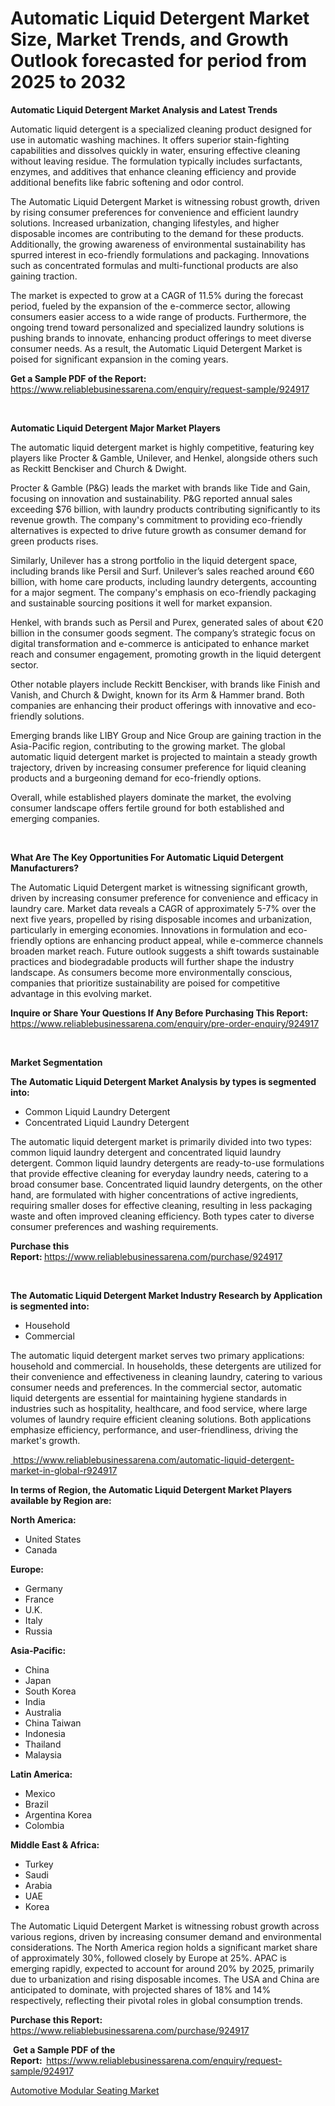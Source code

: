 <p><h1>Automatic Liquid Detergent Market Size, Market Trends, and Growth Outlook forecasted for period from 2025 to 2032</h1></p><p><strong>Automatic Liquid Detergent Market Analysis and Latest Trends</strong></p>
<p><p>Automatic liquid detergent is a specialized cleaning product designed for use in automatic washing machines. It offers superior stain-fighting capabilities and dissolves quickly in water, ensuring effective cleaning without leaving residue. The formulation typically includes surfactants, enzymes, and additives that enhance cleaning efficiency and provide additional benefits like fabric softening and odor control.</p><p>The Automatic Liquid Detergent Market is witnessing robust growth, driven by rising consumer preferences for convenience and efficient laundry solutions. Increased urbanization, changing lifestyles, and higher disposable incomes are contributing to the demand for these products. Additionally, the growing awareness of environmental sustainability has spurred interest in eco-friendly formulations and packaging. Innovations such as concentrated formulas and multi-functional products are also gaining traction.</p><p>The market is expected to grow at a CAGR of 11.5% during the forecast period, fueled by the expansion of the e-commerce sector, allowing consumers easier access to a wide range of products. Furthermore, the ongoing trend toward personalized and specialized laundry solutions is pushing brands to innovate, enhancing product offerings to meet diverse consumer needs. As a result, the Automatic Liquid Detergent Market is poised for significant expansion in the coming years.</p></p>
<p><strong>Get a Sample PDF of the Report:&nbsp;</strong> <a href="https://www.reliablebusinessarena.com/enquiry/request-sample/924917?utm_campaign=2819&utm_medium=2&utm_source=Github&utm_content=ia&utm_term=24032025&utm_id=automatic-liquid-detergent">https://www.reliablebusinessarena.com/enquiry/request-sample/924917</a></p>
<p>&nbsp;</p>
<p><strong>Automatic Liquid Detergent Major Market Players</strong></p>
<p><p>The automatic liquid detergent market is highly competitive, featuring key players like Procter & Gamble, Unilever, and Henkel, alongside others such as Reckitt Benckiser and Church & Dwight. </p><p>Procter & Gamble (P&G) leads the market with brands like Tide and Gain, focusing on innovation and sustainability. P&G reported annual sales exceeding $76 billion, with laundry products contributing significantly to its revenue growth. The company's commitment to providing eco-friendly alternatives is expected to drive future growth as consumer demand for green products rises.</p><p>Similarly, Unilever has a strong portfolio in the liquid detergent space, including brands like Persil and Surf. Unilever’s sales reached around €60 billion, with home care products, including laundry detergents, accounting for a major segment. The company's emphasis on eco-friendly packaging and sustainable sourcing positions it well for market expansion.</p><p>Henkel, with brands such as Persil and Purex, generated sales of about €20 billion in the consumer goods segment. The company’s strategic focus on digital transformation and e-commerce is anticipated to enhance market reach and consumer engagement, promoting growth in the liquid detergent sector.</p><p>Other notable players include Reckitt Benckiser, with brands like Finish and Vanish, and Church & Dwight, known for its Arm & Hammer brand. Both companies are enhancing their product offerings with innovative and eco-friendly solutions. </p><p>Emerging brands like LIBY Group and Nice Group are gaining traction in the Asia-Pacific region, contributing to the growing market. The global automatic liquid detergent market is projected to maintain a steady growth trajectory, driven by increasing consumer preference for liquid cleaning products and a burgeoning demand for eco-friendly options. </p><p>Overall, while established players dominate the market, the evolving consumer landscape offers fertile ground for both established and emerging companies.</p></p>
<p>&nbsp;</p>
<p><strong>What Are The Key Opportunities For Automatic Liquid Detergent Manufacturers?</strong></p>
<p><p>The Automatic Liquid Detergent market is witnessing significant growth, driven by increasing consumer preference for convenience and efficacy in laundry care. Market data reveals a CAGR of approximately 5-7% over the next five years, propelled by rising disposable incomes and urbanization, particularly in emerging economies. Innovations in formulation and eco-friendly options are enhancing product appeal, while e-commerce channels broaden market reach. Future outlook suggests a shift towards sustainable practices and biodegradable products will further shape the industry landscape. As consumers become more environmentally conscious, companies that prioritize sustainability are poised for competitive advantage in this evolving market.</p></p>
<p><strong>Inquire or Share Your Questions If Any Before Purchasing This Report:</strong> <a href="https://www.reliablebusinessarena.com/enquiry/pre-order-enquiry/924917?utm_campaign=2819&utm_medium=2&utm_source=Github&utm_content=ia&utm_term=24032025&utm_id=automatic-liquid-detergent">https://www.reliablebusinessarena.com/enquiry/pre-order-enquiry/924917</a></p>
<p>&nbsp;</p>
<p><strong>Market Segmentation</strong></p>
<p><strong>The Automatic Liquid Detergent Market Analysis by types is segmented into:</strong></p>
<p><ul><li>Common Liquid Laundry Detergent</li><li>Concentrated Liquid Laundry Detergent</li></ul></p>
<p><p>The automatic liquid detergent market is primarily divided into two types: common liquid laundry detergent and concentrated liquid laundry detergent. Common liquid laundry detergents are ready-to-use formulations that provide effective cleaning for everyday laundry needs, catering to a broad consumer base. Concentrated liquid laundry detergents, on the other hand, are formulated with higher concentrations of active ingredients, requiring smaller doses for effective cleaning, resulting in less packaging waste and often improved cleaning efficiency. Both types cater to diverse consumer preferences and washing requirements.</p></p>
<p><strong>Purchase this Report:&nbsp;</strong><a href="https://www.reliablebusinessarena.com/purchase/924917?utm_campaign=2819&utm_medium=2&utm_source=Github&utm_content=ia&utm_term=24032025&utm_id=automatic-liquid-detergent">https://www.reliablebusinessarena.com/purchase/924917</a></p>
<p>&nbsp;</p>
<p><strong>The Automatic Liquid Detergent Market Industry Research by Application is segmented into:</strong></p>
<p><ul><li>Household</li><li>Commercial</li></ul></p>
<p><p>The automatic liquid detergent market serves two primary applications: household and commercial. In households, these detergents are utilized for their convenience and effectiveness in cleaning laundry, catering to various consumer needs and preferences. In the commercial sector, automatic liquid detergents are essential for maintaining hygiene standards in industries such as hospitality, healthcare, and food service, where large volumes of laundry require efficient cleaning solutions. Both applications emphasize efficiency, performance, and user-friendliness, driving the market's growth.</p></p>
<p><a href="https://www.reliablebusinessarena.com/automatic-liquid-detergent-market-in-global-r924917?utm_campaign=2819&utm_medium=2&utm_source=Github&utm_content=ia&utm_term=24032025&utm_id=automatic-liquid-detergent">&nbsp;https://www.reliablebusinessarena.com/automatic-liquid-detergent-market-in-global-r924917</a></p>
<p><strong>In terms of Region, the Automatic Liquid Detergent Market Players available by Region are:</strong></p>
<p>
    <p> <strong> North America: </strong>
        <ul>
            <li>United States</li>
            <li>Canada</li>
        </ul>
        </p> 
    <p> <strong> Europe: </strong>
        <ul>
            <li>Germany</li>
            <li>France</li>
            <li>U.K.</li>
            <li>Italy</li>
            <li>Russia</li>
        </ul>
        </p> 
    <p> <strong> Asia-Pacific: </strong>
        <ul>
            <li>China</li>
            <li>Japan</li>
            <li>South Korea</li>
            <li>India</li>
            <li>Australia</li>
            <li>China Taiwan</li>
            <li>Indonesia</li>
            <li>Thailand</li>
            <li>Malaysia</li>
        </ul>
        </p> 
    <p> <strong> Latin America: </strong>
        <ul>
            <li>Mexico</li>
            <li>Brazil</li>
            <li>Argentina Korea</li>
            <li>Colombia</li>
        </ul>
        </p> 
    <p> <strong> Middle East & Africa: </strong>
        <ul>
            <li>Turkey</li>
            <li>Saudi</li>
            <li>Arabia</li>
            <li>UAE</li>
            <li>Korea</li>
        </ul>
    </p>
    </p>
<p><p>The Automatic Liquid Detergent Market is witnessing robust growth across various regions, driven by increasing consumer demand and environmental considerations. The North America region holds a significant market share of approximately 30%, followed closely by Europe at 25%. APAC is emerging rapidly, expected to account for around 20% by 2025, primarily due to urbanization and rising disposable incomes. The USA and China are anticipated to dominate, with projected shares of 18% and 14% respectively, reflecting their pivotal roles in global consumption trends.</p></p>
<p><strong>Purchase this Report: </strong><a href="https://www.reliablebusinessarena.com/purchase/924917?utm_campaign=2819&utm_medium=2&utm_source=Github&utm_content=ia&utm_term=24032025&utm_id=automatic-liquid-detergent">https://www.reliablebusinessarena.com/purchase/924917</a></p>
<p>&nbsp;<strong>Get a Sample PDF of the Report:&nbsp;&nbsp;</strong><a href="https://www.reliablebusinessarena.com/enquiry/request-sample/924917?utm_campaign=2819&utm_medium=2&utm_source=Github&utm_content=ia&utm_term=24032025&utm_id=automatic-liquid-detergent">https://www.reliablebusinessarena.com/enquiry/request-sample/924917</a></p>
<p><strong></strong></p>
<p><p><a href="https://github.com/popupioo/Market-Research-Report-List-1/blob/main/automotive-modular-seating-market.md?utm_campaign=2819&utm_medium=2&utm_source=Github&utm_content=ia&utm_term=24032025&utm_id=automatic-liquid-detergent">Automotive Modular Seating Market</a></p></p>